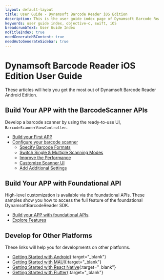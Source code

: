 ```yaml
---
layout: default-layout
title: User Guide - Dynamsoft Barcode Reader iOS Edition
description: This is the user guide index page of Dynamsoft Barcode Reader iOS SDK.
keywords: user guide index, objective-c, swift, iOS
breadcrumbText: User Guide Index
noTitleIndex: true
needGenerateH3Content: true
needAutoGenerateSidebar: true
---
```


# Dynamsoft Barcode Reader iOS Edition User Guide

These articles will help you get the most out of Dynamsoft Barcode Reader Android Edition.

## Build Your APP with the BarcodeScanner APIs

Develop a barcode scanner by using the ready-to-use UI, `BarcodeScannerViewController`.

- [Build your First APP](../user-guide.md)
- [Configure your barcode scanner](configure-barcode-scanner.md)
  - [Specify Barcode Formats](scanner-barcode-formats.md)
  - [Switch Single & Multiple Scanning Modes](scanner-multi-barcodes.md)
  - [Improve the Performance](scanner-improve-performance.md)
  - [Customize Scanner UI](scanner-customize-ui.md)
  - [Add Additional Settings](scanner-additional-settings.md)

## Build Your APP with Foundational API

High-level customization is available via the foundational APIs. These samples show you how to access the full feature of the foundational DynamsoftBarcodeReader SDK.

- [Build your APP with foundational APIs](../foundational-guide.md).
- [Explore Features](explore-features/index.md)

## Develop for Other Platforms

These links will help you for developments on other platforms.

- [Getting Started with Android](https://www.dynamsoft.com/barcode-reader/docs/mobile/programming/android/?ver=latest){:target="_blank"}
- [Getting Started with MAUI](https://www.dynamsoft.com/capture-vision/docs/programming/maui/?ver=latest){:target="_blank"}
- [Getting Started with React Native](https://www.dynamsoft.com/capture-vision/docs/programming/react-native/?ver=latest){:target="_blank"}
- [Getting Started with Flutter](https://www.dynamsoft.com/capture-vision/docs/programming/flutter/?ver=latest){:target="_blank"}
